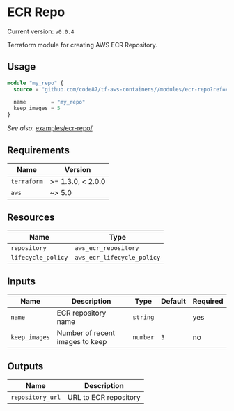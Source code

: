 # ECR Repo

Current version: `v0.0.4`

Terraform module for creating AWS ECR Repository.


## Usage

```terraform
module "my_repo" {
  source = "github.com/code87/tf-aws-containers//modules/ecr-repo?ref=v0.0.4"

  name        = "my_repo"
  keep_images = 5
}
```

_See also_: [examples/ecr-repo/](https://github.com/code87/tf-aws-containers/blob/master/examples/ecr-repo/)


## Requirements

| Name        | Version           |
|-------------|-------------------|
| `terraform` | >= 1.3.0, < 2.0.0 |
| `aws`       | ~> 5.0            |


## Resources

| Name              | Type                       |
|-------------------|----------------------------|
| `repository`      | `aws_ecr_repository`       |
| `lifecycle_policy`| `aws_ecr_lifecycle_policy` |


## Inputs

| Name          | Description                     | Type     | Default | Required |
|---------------|---------------------------------|----------|---------|----------|
| `name`        | ECR repository name             | `string` |         | yes      |
| `keep_images` | Number of recent images to keep | `number` | `3`     | no       |


## Outputs

| Name             | Description           |
|------------------|-----------------------|
| `repository_url` | URL to ECR repository |
